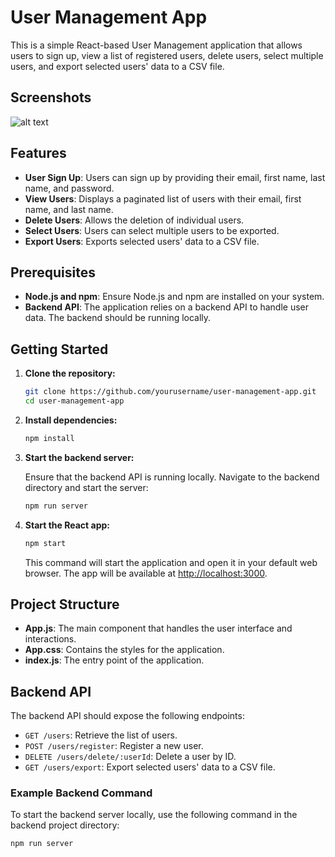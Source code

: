 # User Management App

This is a simple React-based User Management application that allows users to sign up, view a list of registered users, delete users, select multiple users, and export selected users' data to a CSV file.

## Screenshots
![alt text](<Screenshot 2024-08-29 212954-1.png>)

## Features

- **User Sign Up**: Users can sign up by providing their email, first name, last name, and password.
- **View Users**: Displays a paginated list of users with their email, first name, and last name.
- **Delete Users**: Allows the deletion of individual users.
- **Select Users**: Users can select multiple users to be exported.
- **Export Users**: Exports selected users' data to a CSV file.

## Prerequisites

- **Node.js and npm**: Ensure Node.js and npm are installed on your system.
- **Backend API**: The application relies on a backend API to handle user data. The backend should be running locally.

## Getting Started

1. **Clone the repository:**

    ```bash
    git clone https://github.com/yourusername/user-management-app.git
    cd user-management-app
    ```

2. **Install dependencies:**

    ```bash
    npm install
    ```

3. **Start the backend server:**

    Ensure that the backend API is running locally. Navigate to the backend directory and start the server:

    ```bash
    npm run server
    ```

4. **Start the React app:**

    ```bash
    npm start
    ```

    This command will start the application and open it in your default web browser. The app will be available at [http://localhost:3000](http://localhost:3000).

## Project Structure

- **App.js**: The main component that handles the user interface and interactions.
- **App.css**: Contains the styles for the application.
- **index.js**: The entry point of the application.

## Backend API

The backend API should expose the following endpoints:

- `GET /users`: Retrieve the list of users.
- `POST /users/register`: Register a new user.
- `DELETE /users/delete/:userId`: Delete a user by ID.
- `GET /users/export`: Export selected users' data to a CSV file.

### Example Backend Command

To start the backend server locally, use the following command in the backend project directory:

```bash
npm run server
